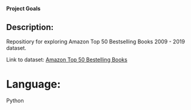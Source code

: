 #### Project Goals
## Description:
Repositiory for exploring Amazon Top 50 Bestselling Books 2009 - 2019 dataset.

Link to dataset: [Amazon Top 50 Bestelling Books](https://www.kaggle.com/sootersaalu/amazon-top-50-bestselling-books-2009-2019)

# Language:
Python